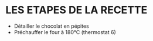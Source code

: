 # LES ETAPES DE LA RECETTE

- Détailler le chocolat en pépites
- Préchauffer le four à 180°C (thermostat 6)

